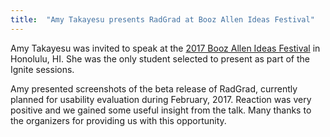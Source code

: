 ```yaml
---
title:  "Amy Takayesu presents RadGrad at Booz Allen Ideas Festival"
---
```


Amy Takayesu was invited to speak at the [2017 Booz Allen Ideas Festival](http://www.boozallen.com/insights/ideas/booz-allen-ideas-festival) in Honolulu, HI.  She was the only student selected to present as part of the Ignite sessions.

<!--truncate-->

Amy presented screenshots of the beta release of RadGrad, currently planned for usability evaluation during February, 2017. Reaction was very positive and we gained some useful insight from the talk.  Many thanks to the organizers for providing us with this opportunity.

